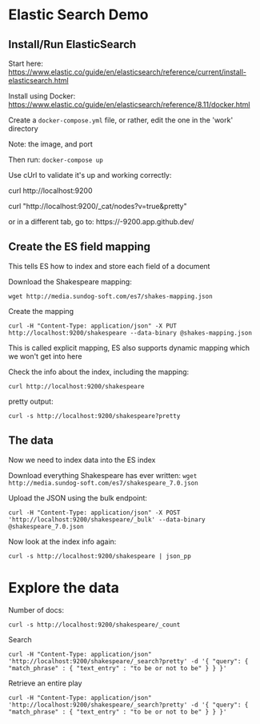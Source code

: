 # Elastic Search Demo

## Install/Run ElasticSearch

Start here: https://www.elastic.co/guide/en/elasticsearch/reference/current/install-elasticsearch.html

Install using Docker: https://www.elastic.co/guide/en/elasticsearch/reference/8.11/docker.html

Create a `docker-compose.yml` file, or rather, edit the one in the 'work' directory

Note: the image, and port

Then run:
`docker-compose up`

Use cUrl to validate it's up and working correctly:

curl http://localhost:9200

curl "http://localhost:9200/_cat/nodes?v=true&pretty"

or in a different tab, go to: https://<codespace name>-9200.app.github.dev/

## Create the ES field mapping

This tells ES how to index and store each field of a document

Download the Shakespeare mapping:

`wget http://media.sundog-soft.com/es7/shakes-mapping.json`

Create the mapping 

`curl -H "Content-Type: application/json" -X PUT http://localhost:9200/shakespeare --data-binary @shakes-mapping.json`

This is called explicit mapping, ES also supports dynamic mapping which we won't get into here

Check the info about the index, including the mapping:

`curl http://localhost:9200/shakespeare`

pretty output:

`curl -s http://localhost:9200/shakespeare?pretty`

## The data

Now we need to index data into the ES index

Download everything Shakespeare has ever written:
`wget http://media.sundog-soft.com/es7/shakespeare_7.0.json`


Upload the JSON using the bulk endpoint:

`curl -H "Content-Type: application/json" -X POST 'http://localhost:9200/shakespeare/_bulk' --data-binary @shakespeare_7.0.json`

Now look at the index info again:

`curl -s http://localhost:9200/shakespeare | json_pp`


# Explore the data

Number of docs:

`curl -s http://localhost:9200/shakespeare/_count`

Search

`curl -H "Content-Type: application/json" 'http://localhost:9200/shakespeare/_search?pretty' -d '{ "query": { "match_phrase" : { "text_entry" : "to be or not to be" } } }'`

Retrieve an entire play

`curl -H "Content-Type: application/json" 'http://localhost:9200/shakespeare/_search?pretty' -d '{ "query": { "match_phrase" : { "text_entry" : "to be or not to be" } } }'`




